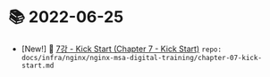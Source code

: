 # 📚 2022-06-25
- [New!] 📗 [7강 - Kick Start (Chapter 7 - Kick Start)](https://til.qriositylog.com/featured/infra/nginx/nginx-msa-digital-training/chapter-07-kick-start) `repo: docs/infra/nginx/nginx-msa-digital-training/chapter-07-kick-start.md`
